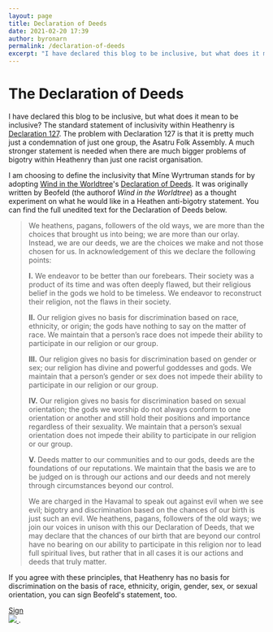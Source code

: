 ```yaml
---
layout: page
title: Declaration of Deeds
date: 2021-02-20 17:39
author: byronarn
permalink: /declaration-of-deeds
excerpt: "I have declared this blog to be inclusive, but what does it mean to be inclusive? The standard statement of inclusivity within Heathenry is Declaration 127. The problem with Declaration 127 is that it is pretty much just a condemnation of just one group, the Asatru Folk Assembly. A much stronger statement is needed when there are much bigger problems of bigotry within Heathenry than just one racist organisation."
---
```


# The Declaration of Deeds

I have declared this blog to be inclusive, but what does it mean to be inclusive? The standard statement of inclusivity within Heathenry is <a rel="noreferrer noopener" href="http://www.declaration127.com/" target="_blank">Declaration 127</a>. The problem with Declaration 127 is that it is pretty much just a condemnation of just one group, the Asatru Folk Assembly. A much stronger statement is needed when there are much bigger problems of bigotry within Heathenry than just one racist organisation.

I am choosing to define the inclusivity that Mīne Wyrtruman stands for by adopting <a href="https://windintheworldtree.wordpress.com/">Wind in the Worldtree</a>'s <a href="https://declarationofdeeds.com/" target="_blank" rel="noreferrer noopener">Declaration of Deeds</a>. It was originally written by Beofeld (the authorof *Wind in the Worldtree*) as a thought experiment on what he would like in a Heathen anti-bigotry statement. You can find the full unedited text for the Declaration of Deeds below.

> We heathens, pagans, followers of the old ways, we are more than the choices that brought us into being; we are more than our orlay. Instead, we are our deeds, we are the choices we make and not those chosen for us. In acknowledgement of this we declare the following points:
> 
> **I.** We endeavor to be better than our forebears. Their society was a product of its time and was often deeply flawed, but their religious belief in the gods we hold to be timeless. We endeavor to reconstruct their religion, not the flaws in their society.
> 
> **II.** Our religion gives no basis for discrimination based on race, ethnicity, or origin; the gods have nothing to say on the matter of race. We maintain that a person’s race does not impede their ability to participate in our religion or our group.
> 
> **III.** Our religion gives no basis for discrimination based on gender or sex; our religion has divine and powerful goddesses and gods. We maintain that a person’s gender or sex does not impede their ability to participate in our religion or our group.
> 
> **IV.** Our religion gives no basis for discrimination based on sexual orientation; the gods we worship do not always conform to one orientation or another and still hold their positions and importance regardless of their sexuality. We maintain that a person’s sexual orientation does not impede their ability to participate in our religion or our group.
> 
> **V.** Deeds matter to our communities and to our gods, deeds are the foundations of our reputations. We maintain that the basis we are to be judged on is through our actions and our deeds and not merely through circumstances beyond our control.
> 
> We are charged in the Havamal to speak out against evil when we see evil; bigotry and discrimination based on the chances of our birth is just such an evil. We heathens, pagans, followers of the old ways; we join our voices in unison with this our Declaration of Deeds, that we may declare that the chances of our birth that are beyond our control have no bearing on our ability to participate in this religion nor to lead full spiritual lives, but rather that in all cases it is our actions and deeds that truly matter.

If you agree with these principles, that Heathenry has no basis for discrimination on the basis of race, ethnicity, origin, gender, sex, or sexual orientation, you can sign Beofeld's statement, too.


<a href="https://declarationofdeeds.com/" target="_blank" id="dod-button">
    Sign<br />
    <img src="{{ site.baseurl }}/img/dod-text.png" />
</a>.
